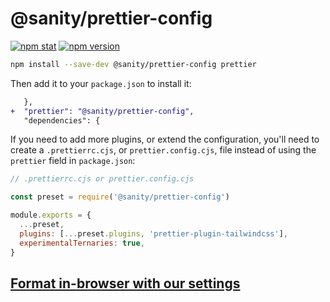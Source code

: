 # @sanity/prettier-config

[![npm stat](https://img.shields.io/npm/dm/@sanity/prettier-config.svg?style=flat-square)](https://npm-stat.com/charts.html?package=@sanity/prettier-config)
[![npm version](https://img.shields.io/npm/v/@sanity/prettier-config.svg?style=flat-square)](https://www.npmjs.com/package/@sanity/prettier-config)

```sh
npm install --save-dev @sanity/prettier-config prettier
```

Then add it to your `package.json` to install it:

```diff
   },
+  "prettier": "@sanity/prettier-config",
   "dependencies": {
```

If you need to add more plugins, or extend the configuration, you'll need to create a `.prettierrc.cjs`, or `prettier.config.cjs`, file instead of using the `prettier` field in `package.json`:

```js
// .prettierrc.cjs or prettier.config.cjs

const preset = require('@sanity/prettier-config')

module.exports = {
  ...preset,
  plugins: [...preset.plugins, 'prettier-plugin-tailwindcss'],
  experimentalTernaries: true,
}
```

## [Format in-browser with our settings](https://prettier.io/playground/#N4Igxg9gdgLgprEAuEBLAtgBwgJxgAhgE9M59gBhaAM1QHMBffanCdfAckxzhhlTg4OAHSiiA9ACpJo-JPwBlNmQjV8ABR58BQgM74AJnGoBDAK4AbGPrAmo+AEYqAboJyoDR+w6L47+AFEDVBhcKihaOmZUCzgAOnwAdThZeSNaKDIYAAsIXTJswSyIfARdMx5CbJMCAwg4XSgOAmrMUig41NTFODgkfGy+TF0kcXE6EOyzBzjIdHFuXn5BBa1lnHEHCwgHcXQTVChxOrBdcUgI+gqa1Gg49AMAYjhg0JwLyNTxUQvdAghXDh3AYTFs4AARYzmKz6AC85FkpSgBgA8tQADKHPqcCzUDgAGkRMFBiQ8OX6ACY-DZoH9CfZ8GZ8gAVUEjZgmCz5elMXQ3XS0Br4cKfMRQX4ED70fDw4CIuIKgFuDyg2KQ0yWaz0-D4biHGCkgzk-AARgADGbqfgJdr8Pl0Kh+qYuXBbbpDnRYgBFMwQeD9GA4MyuxEAR198E0EGG-Q4v1QfwQMAJiIcOBMYAA1rwFJgMx6nZzuYjMBYzBMoOyANpcNY6AC0pfLh0bGczJjocAAVrpoBwALpWm2IpVAjwNfpVxE6uUMnU62ixascSRxHvQACsA6HtJgtvn+Gj-Fp-VnB4P4b9cCjMc4i3yOFcKbn5-dUE9cB9V8LLv384Yf4AdOCIvguMQTvgNarkQ6AWNuJg0pWe7ATqR63JWp4ofOb4fl+-ocr+WFAS+xE6v2PJ2vygr6CK9CiKIcAAB7YHghhQpq1o0PQID4iAaG0sgoAmECEAAO7qMJZTICAnKiSYRC6DxIBpm2OYmOgcCYpkyDOtyynplmOZ5mAHo6UWrogPaqBmb+IBMaQ7gabAnLMoIUDCQIilILpFk4d6EZwMggbBrxPaMQoHr+VeNl6ZekasMM0nxomiC8YGBwWB6VDoPs0mchYSl+XAACCfDuA4ZiRoIWmBd55m8YMsGJNkIQNMZcAKGUISoM4IREEluiKbxzjBgAksiSYKGA7iYDAxXIgoxCxDFFncHkcCJOmmDSfegiuEphwPjAmgdrldW2XmOAPtJxCkLo02oLNSl6rAho5Mg5pmrxPDhqgPAnXQZ0+WlJJktkyAUrxTJwKyDhecDdnoE4ngvOidh0GYHZwAAYrg+zaO+eWVRAIAMAwQA)
